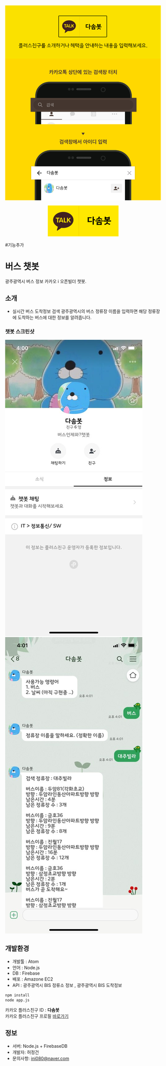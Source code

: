 <div align="center">

  ![카카오톡홍보](./screenshot/kakao_guide.png)

  ![카카오톡아이디](./screenshot/kakao_id.png)
</div>
#기능추가

# 버스 챗봇
광주광역시 버스 정보 카카오 i 오픈빌더 챗봇.

## 소개
  - 실시간 버스 도착정보 검색
광주광역시의 버스 정류장 이름을 입력하면 해당 정류장에 도착하는 버스에 대한 정보를 알려줍니다.

### 챗봇 스크린샷
![screensh](./screenshot/capture1.jpg)
![screensh](./screenshot/capture2.jpg)



## 개발환경
- 개발툴 : Atom
- 언어 : Node.js
- DB : Firebase
- 배포 : Amazone EC2
- API : 광주광역시 BIS 정류소 정보 , 광주광역시 BIS 도착정보
```
npm install
node app.js
```
카카오 플러스친구 ID : <b>다솜봇</b>  
카카오 플러스친구 프로필 [바로가기](http://pf.kakao.com/_xhnFbT)

## 정보
- 서버: Node.js + FirebaseDB
- 개발자: 허정건
- 문의사항: ini080@naver.com
